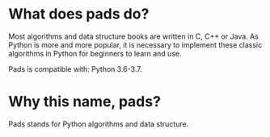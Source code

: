 # What does pads do?
Most algorithms and data structure books are written in C, C++ or Java. As Python is more and more popular, it is necessary to implement these classic algorithms in Python for beginners to learn and use.

Pads is compatible with: Python 3.6-3.7.

# Why this name, pads?
Pads stands for Python algorithms and data structure.
